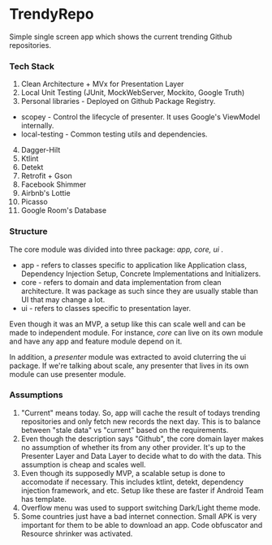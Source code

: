 # TrendyRepo
Simple single screen app which shows the current trending Github repositories.

### <b> Tech Stack </b>
1. Clean Architecture + MVx for Presentation Layer
2. Local Unit Testing (JUnit, MockWebServer, Mockito, Google Truth)
3. Personal libraries - Deployed on Github Package Registry.
- scopey - Control the lifecycle of presenter. It uses Google's ViewModel internally.
- local-testing - Common testing utils and dependencies.
4. Dagger-Hilt
5. Ktlint 
6. Detekt
7. Retrofit + Gson
8. Facebook Shimmer
9. Airbnb's Lottie
10. Picasso
11. Google Room's Database


### <b> Structure </b>
The core module was divided into three package: <i>app, core, ui </i>.

- app - refers to classes specific to application like Application class, Dependency Injection Setup, Concrete Implementations and Initializers.
- core - refers to domain and data implementation from clean architecture. It was package as such since they are usually stable than UI that may change a lot.
- ui - refers to classes specific to presentation layer.

Even though it was an MVP, a setup like this can scale well and can be made to independent module. For instance, <i> core </i> can live on its own module and have any app and feature module depend on it. 

In addition, a <i> presenter </i> module was extracted to avoid cluterring the ui package. If we're talking about scale, any presenter that lives in its own module can use presenter module.

### <b> Assumptions </b>
1. "Current" means today. So, app will cache the result of todays trending repositories and only fetch new records the next day. This is to balance between "stale data" vs "current" based on the requirements.
2. Even though the description says "Github", the core domain layer makes no assumption of whether its from any other provider. It's up to the Presenter Layer and Data Layer to decide what to do with the data. This assumption is cheap and scales well.
3. Even though its supposedly MVP, a scalable setup is done to accomodate if necessary. This includes ktlint, detekt, dependency injection framework, and etc. Setup like these are faster if Android Team has template.
4. Overflow menu was used to support switching Dark/Light theme mode.
5. Some countries just have a bad internet connection. Small APK is very important for them to be able to download an app. Code obfuscator and Resource shrinker was activated.
